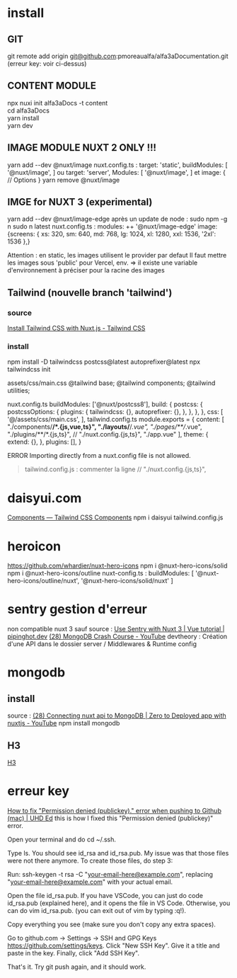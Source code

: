 # install
## GIT
git remote add origin git@github.com:pmoreaualfa/alfa3aDocumentation.git  
(erreur key: voir ci-dessus)

## CONTENT MODULE
npx nuxi init alfa3aDocs -t content  
cd alfa3aDocs  
yarn install  
yarn dev  

## IMAGE MODULE NUXT 2 ONLY !!!
yarn add --dev @nuxt/image
nuxt.config.ts :
    target: 'static',  buildModules: [    '@nuxt/image',  ]
ou
    target: 'server',  Modules: [    '@nuxt/image',  ]
et
    image: {    // Options  }
yarn remove @nuxt/image

## IMGE for NUXT 3 (experimental)
yarn add --dev @nuxt/image-edge
après un update de node :
    sudo npm -g n
    sudo n latest
nuxt.config.ts :
    modules: ++ '@nuxt/image-edge' 
    image: {screens: { xs: 320, sm: 640, md: 768, lg: 1024, xl: 1280, xxl: 1536, '2xl': 1536 },}

Attention :
en static, les images utilisent le provider par defaut
Il faut mettre les images sous 'public'
pour Vercel, env. => il existe une variable d'environnement à préciser pour la racine des images

## Tailwind (nouvelle branch 'tailwind')
### source
[Install Tailwind CSS with Nuxt.js - Tailwind CSS](https://tailwindcss.com/docs/guides/nuxtjs)

### install
npm install -D tailwindcss postcss@latest autoprefixer@latest
npx tailwindcss init

assets/css/main.css
    @tailwind base;
    @tailwind components;
    @tailwind utilities;

nuxt.config.ts
 buildModules: ['@nuxt/postcss8'],
 build: {
    postcss: {
      postcssOptions: {
        plugins: {
          tailwindcss: {},
          autoprefixer: {},
        },
      },
    },
  },
css: [
    '@/assets/css/main.css',
  ],
tailwind.config.ts
    module.exports = {
  content: [
    "./components/**/*.{js,vue,ts}",
    "./layouts/**/*.vue",
    "./pages/**/*.vue",
    "./plugins/**/*.{js,ts}",
    // "./nuxt.config.{js,ts}",
    "./app.vue"
  ],
  theme: {
    extend: {},
  },
  plugins: [],
}

ERROR Importing directly from a nuxt.config file is not allowed.
> tailwind.config.js : commenter la ligne
// "./nuxt.config.{js,ts}",

# daisyui.com
[Components — Tailwind CSS Components](https://daisyui.com/components/)
npm i daisyui
tailwind.config.js

# heroicon
https://github.com/whardier/nuxt-hero-icons
npm i @nuxt-hero-icons/solid
npm i @nuxt-hero-icons/outline
nuxt-config.ts :
buildModules: [
    '@nuxt-hero-icons/outline/nuxt',
    '@nuxt-hero-icons/solid/nuxt'
]

# sentry gestion d'erreur
non compatible nuxt 3
sauf
source : 
[Use Sentry with Nuxt 3 | Vue tutorial | pipinghot.dev](https://pipinghot.dev/tutorial/use-sentry-with-nuxt-3/)
[(28) MongoDB Crash Course - YouTube](https://www.youtube.com/watch?v=ofme2o29ngU)
devtheory : Création d'une API dans le dossier server / Middlewares & Runtime config

# mongodb 
## install
source : [(28) Connecting nuxt api to MongoDB | Zero to Deployed app with nuxtjs - YouTube](https://www.youtube.com/watch?v=klf2_1dfbQM&t=40s)
npm install mongodb

## H3
[H3](https://h3.js.org/)

# erreur key
[How to fix "Permission denied (publickey)." error when pushing to Github (mac) | UHD Ed](https://uhded.com/fix-permission-denied-public-key-github-error)
this is how I fixed this "Permission denied (publickey)" error.

Open your terminal and do cd ~/.ssh.

Type ls. You should see id_rsa and id_rsa.pub. My issue was that those files were not there anymore. To create those files, do step 3:

Run: ssh-keygen -t rsa -C "your-email-here@example.com", replacing "your-email-here@example.com" with your actual email.

Open the file id_rsa.pub. If you have VSCode, you can just do code id_rsa.pub (explained here), and it opens the file in VS Code. Otherwise, you can do vim id_rsa.pub. (you can exit out of vim by typing :q!).

Copy everything you see (make sure you don't copy any extra spaces).

Go to github.com -> Settings -> SSH and GPG Keys https://github.com/settings/keys. Click "New SSH Key". Give it a title and paste in the key. Finally, click "Add SSH Key".

That's it. Try git push again, and it should work.
